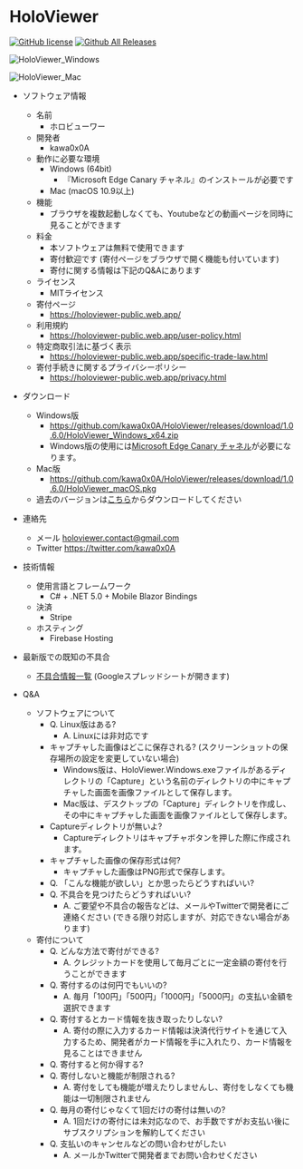 # HoloViewer

[![GitHub license](https://img.shields.io/github/license/kawa0x0A/HoloViewer)](https://github.com/kawa0x0A/HoloViewer/blob/main/LICENSE)
[![Github All Releases](https://img.shields.io/github/downloads/kawa0x0A/HoloViewer/total.svg)]()

![HoloViewer_Windows](https://user-images.githubusercontent.com/10515785/103134135-53fc3680-46f2-11eb-8d0d-c6e4d9d1dc82.png)

![HoloViewer_Mac](https://user-images.githubusercontent.com/10515785/103134186-ca993400-46f2-11eb-9603-35a61e424921.png)

* ソフトウェア情報
  * 名前
    * ホロビューワー
  * 開発者
    * kawa0x0A
  * 動作に必要な環境
    * Windows (64bit)
      * 『Microsoft Edge Canary チャネル』のインストールが必要です
    * Mac (macOS 10.9以上)
  * 機能
    * ブラウザを複数起動しなくても、Youtubeなどの動画ページを同時に見ることができます
  * 料金
    * 本ソフトウェアは無料で使用できます
    * 寄付歓迎です (寄付ページをブラウザで開く機能も付いています)
    * 寄付に関する情報は下記のQ&Aにあります
  * ライセンス
    * MITライセンス
  * 寄付ページ
    * https://holoviewer-public.web.app/
  * 利用規約
    * https://holoviewer-public.web.app/user-policy.html
  * 特定商取引法に基づく表示
    * https://holoviewer-public.web.app/specific-trade-law.html
  * 寄付手続きに関するプライバシーポリシー
    * https://holoviewer-public.web.app/privacy.html

* ダウンロード
  * Windows版
    * https://github.com/kawa0x0A/HoloViewer/releases/download/1.0.6.0/HoloViewer_Windows_x64.zip
    * Windows版の使用には[Microsoft Edge Canary チャネル](https://www.microsoftedgeinsider.com/ja-jp/download)が必要になります。
  * Mac版
    * https://github.com/kawa0x0A/HoloViewer/releases/download/1.0.6.0/HoloViewer_macOS.pkg
  * 過去のバージョンは[こちら](https://github.com/kawa0x0A/HoloViewer/releases)からダウンロードしてください

* 連絡先
  * メール holoviewer.contact@gmail.com
  * Twitter https://twitter.com/kawa0x0A

* 技術情報
  * 使用言語とフレームワーク
    * C# + .NET 5.0 + Mobile Blazor Bindings
  * 決済
    * Stripe
  * ホスティング
    * Firebase Hosting

* 最新版での既知の不具合
  * [不具合情報一覧](https://docs.google.com/spreadsheets/d/1YBC7Tw2uv1DNkixUyVOATebgyF0IwTOW15bDXMFW1RI/edit?usp=sharing) (Googleスプレッドシートが開きます)

* Q&A
  * ソフトウェアについて
    * Q. Linux版はある?
      * A. Linuxには非対応です
    * キャプチャした画像はどこに保存される? (スクリーンショットの保存場所の設定を変更していない場合)
      * Windows版は、HoloViewer.Windows.exeファイルがあるディレクトリの「Capture」という名前のディレクトリの中にキャプチャした画面を画像ファイルとして保存します。
      * Mac版は、デスクトップの「Capture」ディレクトリを作成し、その中にキャプチャした画面を画像ファイルとして保存します。
    * Captureディレクトリが無いよ?
      * Captureディレクトリはキャプチャボタンを押した際に作成されます。
    * キャプチャした画像の保存形式は何?
      * キャプチャした画像はPNG形式で保存します。
    * Q. 「こんな機能が欲しい」とか思ったらどうすればいい?
    * Q. 不具合を見つけたらどうすればいい?
      * A. ご要望や不具合の報告などは、メールやTwitterで開発者にご連絡ください (できる限り対応しますが、対応できない場合があります)
  * 寄付について
    * Q. どんな方法で寄付ができる?
      * A. クレジットカードを使用して毎月ごとに一定金額の寄付を行うことができます
    * Q. 寄付するのは何円でもいいの?
      * A. 毎月「100円」「500円」「1000円」「5000円」の支払い金額を選択できます
    * Q. 寄付するとカード情報を抜き取ったりしない?
      * A. 寄付の際に入力するカード情報は決済代行サイトを通じて入力するため、開発者がカード情報を手に入れたり、カード情報を見ることはできません
    * Q. 寄付すると何か得する?
    * Q. 寄付しないと機能が制限される?
      * A. 寄付をしても機能が増えたりしませんし、寄付をしなくても機能は一切制限されません
    * Q. 毎月の寄付じゃなくて1回だけの寄付は無いの?
      * A. 1回だけの寄付には未対応なので、お手数ですがお支払い後にサブスクリプションを解約してください
    * Q. 支払いのキャンセルなどの問い合わせがしたい
      * A. メールかTwitterで開発者までお問い合わせください

